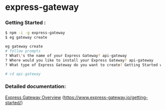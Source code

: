 # express-gateway

### Getting Started : 

```bash
$ npm -i -g express-gateway
$ eg gateway create

eg gateway create
# follow prompts
? What\'s the name of your Express Gateway? api-gateway
? Where would you like to install your Express Gateway? api-gateway
? What type of Express Gateway do you want to create? Getting Started with Express Gateway

# cd api-gateway

```

### Detailed documentation:

[Express Gateway Overview](http://www.express-gateway.io/about/)
(https://www.express-gateway.io/getting-started/)

